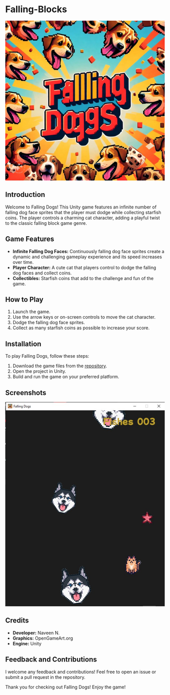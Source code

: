 # Falling-Blocks
 
![banner](https://github.com/Navin82005/TempRepo/blob/main/Falling%20Dogs/fallingdogslogo.png)

## Introduction
Welcome to Falling Dogs! This Unity game features an infinite number of falling dog face sprites that the player must dodge while collecting starfish coins. The player controls a charming cat character, adding a playful twist to the classic falling block game genre.

## Game Features
- **Infinite Falling Dog Faces:** Continuously falling dog face sprites create a dynamic and challenging gameplay experience and its speed increases over time.
- **Player Character:** A cute cat that players control to dodge the falling dog faces and collect coins.
- **Collectibles:** Starfish coins that add to the challenge and fun of the game.

## How to Play
1. Launch the game.
2. Use the arrow keys or on-screen controls to move the cat character.
3. Dodge the falling dog face sprites.
4. Collect as many starfish coins as possible to increase your score.

## Installation
To play Falling Dogs, follow these steps:
1. Download the game files from the [repository](https://github.com/Navin82005/Falling-Blocks).
2. Open the project in Unity.
3. Build and run the game on your preferred platform.

## Screenshots
![Gameplay Screenshot](https://github.com/Navin82005/TempRepo/blob/main/Falling%20Dogs/fallingdogs.jpg)

## Credits
- **Developer:** Naveen N.
- **Graphics:** OpenGameArt.org
- **Engine:** Unity

## Feedback and Contributions
I welcome any feedback and contributions! Feel free to open an issue or submit a pull request in the repository.

Thank you for checking out Falling Dogs! Enjoy the game!
